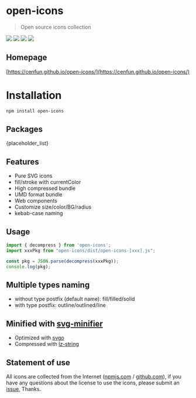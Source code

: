 # open-icons
> Open source icons collection

![](https://img.shields.io/npm/v/open-icons)
![](https://img.shields.io/librariesio/github/cenfun/open-icons)
![](https://img.shields.io/librariesio/dependents/npm/open-icons)
[![](https://badgen.net/npm/dw/open-icons)](https://www.npmjs.com/package/open-icons)

## Homepage
[https://cenfun.github.io/open-icons/](https://cenfun.github.io/open-icons/)

# Installation
```sh
npm install open-icons
```

## Packages
{placeholder_list}


## Features
* Pure SVG icons 
* fill/stroke with currentColor
* High compressed bundle
* UMD format bundle
* Web components
* Customize size/color/BG/radius
* kebab-case naming

## Usage
```js
import { decompress } from 'open-icons';
import xxxPkg from "open-icons/dist/open-icons-[xxx].js";

const pkg = JSON.parse(decompress(xxxPkg));
console.log(pkg);

```

## Multiple types naming
* without type postfix (default name): fill/filled/solid
* with type postfix: outline/outlined/line

## Minified with [svg-minifier](https://github.com/cenfun/svg-minifier)
* Optimized with [svgo](https://github.com/svg/svgo)
* Compressed with [lz-string](https://github.com/pieroxy/lz-string)

## Statement of use
All icons are collected from the Internet ([npmjs.com](https://www.npmjs.com/) / [github.com](https://github.com/)), if you have any questions about the license to use the icons, please submit an [issue](https://github.com/cenfun/open-icons/issues), Thanks.